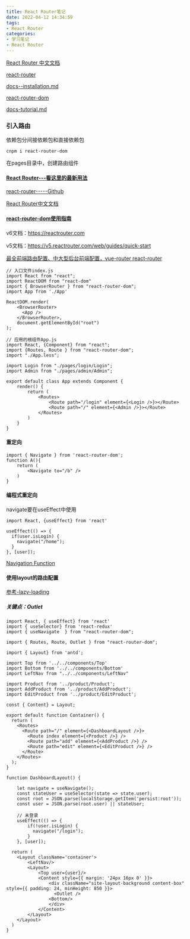 ```yaml
---
title: React Router笔记
date: 2022-04-12 14:34:59
tags: 
- React Router
categories:
- 学习笔记
- React Router
---
```


[React Router 中文文档](http://react-guide.github.io/react-router-cn/)

[react-router](https://github.com/remix-run/react-router)

[docs--installation.md](https://github.com/remix-run/react-router/blob/main/docs/getting-started/installation.md)

[react-router-dom](https://github.com/remix-run/react-router/tree/main/packages/react-router-dom)

[docs-tutorial.md](https://github.com/remix-run/react-router/blob/main/docs/getting-started/tutorial.md)

### 引入路由

依赖包分间接依赖包和直接依赖包

```
cnpm i react-router-dom
```

在pages目录中，创建路由组件

#### [React Router---看这里的最新用法](https://reactrouter.com/)

[react-router-----Github](https://github.com/remix-run/react-router)

[React Router中文文档](http://react-guide.github.io/react-router-cn/docs/API.html)

#### [react-router-dom使用指南](https://zhuanlan.zhihu.com/p/431389907)

v6文档：https://reactrouter.com

v5文档：https://v5.reactrouter.com/web/guides/quick-start

[最全前端路由配置、中大型后台前端配置，vue-router react-router](https://baijiahao.baidu.com/s?id=1727136927711386422&wfr=spider&for=pc)

```
// 入口文件index.js
import React from "react";
import ReactDOM from "react-dom"
import { BrowserRouter } from "react-router-dom";
import App from './App'

ReactDOM.render(
    <BrowserRouter>
      <App />
    </BrowserRouter>,
    document.getElementById("root")
);
```

```
// 应用的根组件App.js
import React, {Component} from "react";
import {Routes, Route } from "react-router-dom";
import "./App.less";

import Login from "./pages/login/Login";
import Admin from "./pages/admin/Admin";

export default class App extends Component {
    render() {
        return (
            <Routes>
                <Route path="/login" element={<Login />}></Route>
                <Route path="/" element={<Admin />}></Route>
            </Routes>
        )
    }
}
```

#### 重定向

```
import { Navigate } from 'react-router-dom';
function A(){
    return (
        <Navigate to="/b" />
    )
}
```

#### 编程式重定向

navigate要在useEffect中使用

```
import React, {useEffect} from 'react'

useEffect(() => {
  if(user.isLogin) {
    navigate("/home");
  }
}, [user]);
```



[Navigation Function](https://reactrouter.com/docs/en/v6/getting-started/concepts#navigate-function)





#### 使用layout的路由配置

[参考-lazy-loading](https://github.com/remix-run/react-router/tree/main/examples/lazy-loading)

##### 关键点：Outlet

```
import React, { useEffect} from 'react'
import { useSelector} from 'react-redux'
import { useNavigate  } from "react-router-dom";

import { Routes, Route, Outlet } from "react-router-dom";

import { Layout} from 'antd';

import Top from '../../components/Top'
import Bottom from '../../components/Bottom'
import LeftNav from "../../components/LeftNav"

import Product from '../product/Product';
import AddProduct from '../product/AddProduct';
import EditProduct from '../product/EditProduct';

const { Content} = Layout;

export default function Container() {
  return (
    <Routes>
      <Route path="/" element={<DashboardLayout />}>
        <Route index element={<Product />} />
        <Route path="add" element={<AddProduct />} />
        <Route path="edit" element={<EditProduct />} />
      </Route>
    </Routes>
  );
}

function DashboardLayout() {
 
    let navigate = useNavigate();
    const stateUser = useSelector(state => state.user);
    const root = JSON.parse(localStorage.getItem('persist:root'));
    const user = JSON.parse(root.user) || stateUser;
    
    // 未登录
    useEffect(() => {
        if(!user.isLogin) {
          navigate("/login");
        }
    }, [user]);

  return (
    <Layout className='container'>
        <LeftNav/>
        <Layout>
            <Top user={user}/>
            <Content style={{ margin: '24px 16px 0' }}>
                <div className="site-layout-background content-box" style={{ padding: 24, minHeight: 850 }}>
                  <Outlet />
                <Bottom/>
                </div>
            </Content>
        </Layout>
    </Layout>
  )
}
```

